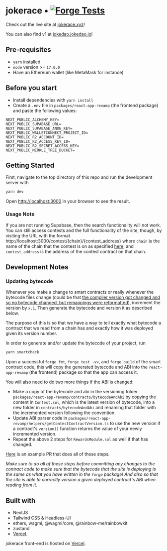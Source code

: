 # jokerace • [![Forge Tests](https://github.com/jk-labs-inc/jokerace/actions/workflows/forge_tests.yml/badge.svg)](https://github.com/JokeDAO/JokeDaoV2Dev/actions/workflows/forge_tests.yml)

Check out the live site at [jokerace.xyz](https://jokerace.xyz/)!

You can also find v1 at [jokedao.jokedao.io](https://jokedao.jokedao.io)!

## Pre-requisites
- `yarn` installed
- `node` version >= `17.0.0`
- Have an Ethereum wallet (like MetaMask for instance)

## Before you start
- Install dependencies with `yarn install`
- Create a `.env` file in `packages/react-app-revamp` (the frontend package) and paste the following values:

```
NEXT_PUBLIC_ALCHEMY_KEY=
NEXT_PUBLIC_SUPABASE_URL=
NEXT_PUBLIC_SUPABASE_ANON_KEY=
NEXT_PUBLIC_WALLETCONNECT_PROJECT_ID=
NEXT_PUBLIC_R2_ACCOUNT_ID=
NEXT_PUBLIC_R2_ACCESS_KEY_ID=
NEXT_PUBLIC_R2_SECRET_ACCESS_KEY=
NEXT_PUBLIC_MERKLE_TREE_BUCKET=
```
## Getting Started

First, navigate to the top directory of this repo and run the development server with

```bash
yarn dev
```

Open [http://localhost:3000](http://localhost:3000) in your browser to see the result.

### Usage Note
If you are not running Supabase, then the search functionality will not work. You can still access contests and the full functionality of the site, though, by visiting the URL with the format http://localhost:3000/contest/{chain}/{contest_address} where `chain` is the name of the chain that the contest is on as specified [here](https://github.com/jk-labs-inc/jokerace/blob/staging/packages/react-app-revamp/config/wagmi/index.ts), and `contest_address` is the address of the contest contract on that chain.

## Development Notes

### Updating bytecode

Whenever you make a change to smart contracts or really whenever the bytecode files change (could be that [the compiler version got changed and so no bytecode changed, but remappings were reformatted](https://github.com/jk-labs-inc/jokerace/pull/509)), increment the version by `x.1`. Then generate the bytecode and version it as described below.

The purpose of this is so that we have a way to tell exactly what bytecode a contract that we read from a chain has and exactly how it was deployed given its version number.

In order to generate and/or update the bytecode of your project, run 

```bash
yarn smartcheck
```

Upon a successful `forge fmt`, `forge test -vv`, and `forge build` of the smart contract code, this will copy the generated bytecode and ABI into the `react-app-revamp` (the frontend) package so that the app can access it.

You will also need to do two more things if the ABI is changed:
  - Make a copy of the bytecode and abi in the versioning folder `packages/react-app-revamp/contracts/bytecodeAndAbi` by copying the content in `Contest.sol`, which is the latest version of bytecode, into a new folder in `contracts/bytecodeAndAbi` and renaming that folder with the incremented version following the convention.
  - Update ABI parser code in `packages/react-app-revamp/helpers/getContestContractVersion.ts` to use the new version if a contract's `version()` function returns the value of your newly incremented version.
  - Repeat the above 2 steps for `RewardsModule.sol` as well if that has changed.
  
[Here](https://github.com/jk-labs-inc/jokerace/pull/111/commits/79072b212e603bcca0418dd5057557379444194f) is an example PR that does all of these steps.

*Make sure to do all of these steps before committing any changes to the contract code to make sure that the bytecode that the site is deploying is the same as what you have written in the `forge` package! And also so that the site is able to correctly version a given deployed contract's ABI when reading from it.*

## Built with
- NextJS
- Tailwind CSS & Headless-UI
- ethers, wagmi, @wagmi/core, @rainbow-me/rainbowkit
- zustand
- [Vercel](https://vercel.com/?utm_source=jokedao&utm_campaign=oss).

jokerace front-end is hosted on [Vercel](https://vercel.com/?utm_source=jokedao&utm_campaign=oss).

